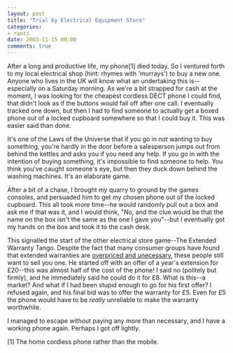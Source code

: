 ```yaml
---
layout: post
title: "Trial by Electrical Equipment Store"
categories:
- rants
date: 2003-11-15 00:00
comments: true
---
```


<p>After a long and productive life, my phone[1] died today. So I ventured forth to my local electrical shop (hint: rhymes with 'murrays') to buy a new one. Anyone who lives in the UK will know what an undertaking this is--especially on a Saturday morning. As we're a bit strapped for cash at the moment, I was looking for the cheapest cordless DECT phone I could find, that didn't look as if the buttons would fall off after one call. I eventually tracked one down, but then I had to find someone to actually get a boxed phone out of a locked cupboard somewhere so that I could buy it. This was easier said than done.</p>

<p>It's one of the Laws of the Universe that if you go in <em>not</em> wanting to buy something, you're hardly in the door before a salesperson jumps out from behind the kettles and asks you if you need any help. If you go in with the intention of buying something, it's impossible to find someone to help. You think you've caught someone's eye, but then they duck down behind the washing machines. It's an elaborate game.</p>

<p>After a bit of a chase, I brought my quarry to ground by the games consoles, and persuaded him to get my chosen phone out of the locked cupboard. This all took more time--he would randomly pull out a box and ask me if that was it, and I would think, "No, and the clue would be that the name on the box isn't the same as the one I gave you"--but I eventually got my hands on the box and took it to the cash desk.</p>

<p>This signalled the start of the other electrical store game--The Extended Warranty Tango. Despite the fact that many consumer groups have found that extended warranties are <a href="http://www.which.net/campaigns/retail/warranties/dixons.html">overpriced and unecessary</a>, these people still want to sell you one. He started off with an offer of a year's extension for &pound;20--this was almost half of the cost of the phone! I said no (politely but firmly), and he immediately said he could do it for &pound;8. What is this--a market? And what if I had been stupid enough to go for his first offer? I refused again, and his final bid was to offer the warranty for &pound;5. Even for &pound;5 the phone would have to be <em>really</em> unreliable to make the warranty worthwhile.</p>

<p>I managed to escape without paying any more than necessary, and I have a working phone again. Perhaps I got off lightly.</p>

<p>[1] The home cordless phone rather than the mobile.</p>
